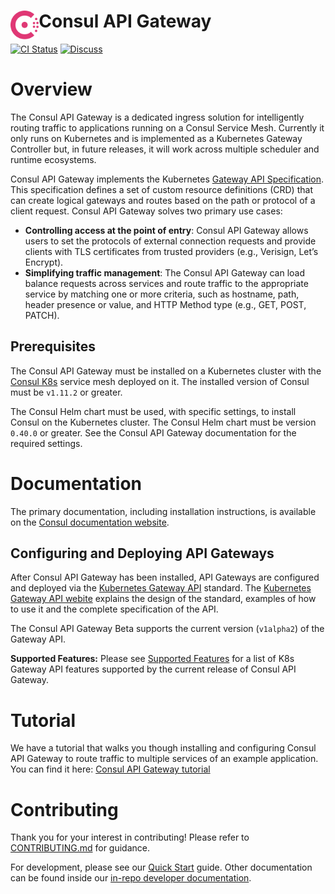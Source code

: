 <h1>
  <img src="./assets/logo.svg" align="left" height="46px" alt="Consul logo"/>
  <span>Consul API Gateway</span>
</h1>

[![CI Status](https://github.com/hashicorp/consul-api-gateway/actions/workflows/ci.yml/badge.svg?branch=main)](https://github.com/hashicorp/consul-api-gateway/actions/workflows/ci.yml?query=branch%3Amain) [![Discuss](https://img.shields.io/badge/discuss-consul--api--gateway-dc477d?logo=consul)](https://discuss.hashicorp.com/c/consul)

# Overview

The Consul API Gateway is a dedicated ingress solution for intelligently routing traffic to applications
running on a Consul Service Mesh. Currently it only runs on Kubernetes and is implemented as a
Kubernetes Gateway Controller but, in future releases, it will work across multiple scheduler and
runtime ecosystems.

Consul API Gateway implements the Kubernetes [Gateway API Specification](https://gateway-api.sigs.k8s.io/). This specification defines a set of custom resource definitions (CRD) that can create logical gateways and routes based on the path or protocol of a client request. Consul API Gateway solves two primary use cases:

- **Controlling access at the point of entry**: Consul API Gateway allows users to set the protocols of external connection requests and provide clients with TLS certificates from trusted providers (e.g., Verisign, Let’s Encrypt).
- **Simplifying traffic management**: The Consul API Gateway can load balance requests across services and route traffic to the appropriate service by matching one or more criteria, such as hostname, path, header presence or value, and HTTP Method type (e.g., GET, POST, PATCH).

## Prerequisites  

The Consul API Gateway must be installed on a Kubernetes cluster with the [Consul K8s](https://github.com/hashicorp/consul-k8s) service
mesh deployed on it. The installed version of Consul must be `v1.11.2` or greater.

The Consul Helm chart must be used, with specific settings, to install Consul on the Kubernetes
cluster. The Consul Helm chart must be version `0.40.0` or greater.  See the Consul API Gateway documentation for the required settings.

# Documentation

The primary documentation, including installation instructions, is available on the [Consul documentation website](https://www.consul.io/docs/api-gateway).

## Configuring and Deploying API Gateways

After Consul API Gateway has been installed, API Gateways are configured and deployed via the [Kubernetes Gateway API](https://github.com/kubernetes-sigs/gateway-api) standard. The [Kubernetes Gateway API webite](https://gateway-api.sigs.k8s.io/) explains the design of the standard, examples of how to
use it and the complete specification of the API.

The Consul API Gateway Beta supports the current version (`v1alpha2`) of the Gateway API.

**Supported Features:** Please see [Supported Features](./dev/docs/supported-features.md) for a list of K8s Gateway API features
supported by the current release of Consul API Gateway.

# Tutorial

We have a tutorial that walks you though installing and configuring Consul API Gateway to route traffic to multiple services of an example application. You can find it here: [Consul API Gateway tutorial](https://learn.hashicorp.com/tutorials/consul/kubernetes-api-gateway)

# Contributing

Thank you for your interest in contributing! Please refer to [CONTRIBUTING.md](https://github.com/hashicorp/consul-api-gateway/blob/main/.github/CONTRIBUTING.md#contributing) for guidance.

For development, please see our [Quick Start](./dev/docs/getting-started.md) guide. Other documentation can be found inside our [in-repo developer documentation](./dev/docs).
